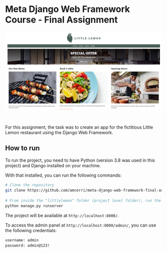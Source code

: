 # Meta Django Web Framework Course - Final Assignment

<p>
    <img width="800" src="assets/preview.png" alt="Preview Image">
</p>
<br>

For this assignment, the task was to create an app for the fictitious Little Lemon restaurant using the Django Web Framework.

## How to run

To run the project, you need to have Python (version 3.8 was used in this project) and Django installed on your machine.

With that installed, you can run the following commands:

```bash
# Clone the repository
git clone https://github.com/amcerri/meta-django-web-framework-final-assignment.git

# From inside the "littlelemon" folder (project level folder), run the following command
python manage.py runserver
```

The project will be available at `http://localhost:8000/`.

To access the admin panel at `http://localhost:8000/admin/`, you can use the following credentials:

```bash
username: admin
password: admin@123!
```
